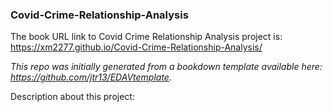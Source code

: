 
### Covid-Crime-Relationship-Analysis

The book URL link to Covid Crime Relationship Analysis project is: https://xm2277.github.io/Covid-Crime-Relationship-Analysis/

*This repo was initially generated from a bookdown template available here: https://github.com/jtr13/EDAVtemplate.*	

Description about this project:

